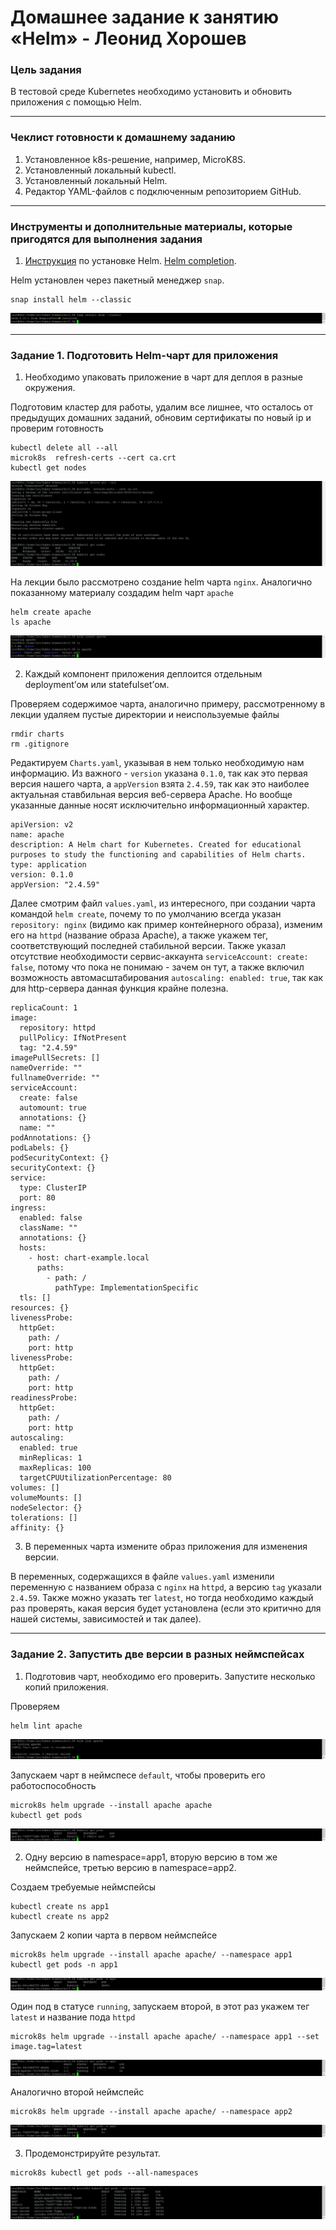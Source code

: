 # Домашнее задание к занятию «Helm» - Леонид Хорошев

### Цель задания

В тестовой среде Kubernetes необходимо установить и обновить приложения с помощью Helm.

------

### Чеклист готовности к домашнему заданию

1. Установленное k8s-решение, например, MicroK8S.
2. Установленный локальный kubectl.
3. Установленный локальный Helm.
4. Редактор YAML-файлов с подключенным репозиторием GitHub.

------

### Инструменты и дополнительные материалы, которые пригодятся для выполнения задания

1. [Инструкция](https://helm.sh/docs/intro/install/) по установке Helm. [Helm completion](https://helm.sh/docs/helm/helm_completion/).

Helm установлен через пакетный менеджер `snap`.
```
snap install helm --classic
```

![Alt_text](https://github.com/LeonidKhoroshev/kuber-homeworks/blob/main/2.5/screenshots/k8s1.png)

------

### Задание 1. Подготовить Helm-чарт для приложения

1. Необходимо упаковать приложение в чарт для деплоя в разные окружения.

Подготовим кластер для работы, удалим все лишнее, что осталось от предыдущих домашних заданий, обновим сертификаты по новый ip и проверим готовность
```
kubectl delete all --all
microk8s  refresh-certs --cert ca.crt
kubectl get nodes
```

![Alt_text](https://github.com/LeonidKhoroshev/kuber-homeworks/blob/main/2.5/screenshots/k8s2.png)

На лекции было рассмотрено создание helm чарта `nginx`. Аналогично показанному материалу создадим helm чарт `apache`
```
helm create apache
ls apache
```

![Alt_text](https://github.com/LeonidKhoroshev/kuber-homeworks/blob/main/2.5/screenshots/k8s3.png)

2. Каждый компонент приложения деплоится отдельным deployment’ом или statefulset’ом.

Проверяем содержимое чарта, аналогично примеру, рассмотренному в лекции удаляем пустые директории и неиспользуемые файлы
```
rmdir charts
rm .gitignore
```

Редактируем `Charts.yaml`, указывая в нем только необходимую нам информацию. Из важного - `version` указана `0.1.0`, так как это первая версия нашего чарта, а `appVersion` взята `2.4.59`, так как это наиболее актуальная ставбильная версия веб-сервера Apache. Но вообще указанные данные носят исключительно информационный характер.
```
apiVersion: v2
name: apache
description: A Helm chart for Kubernetes. Created for educational purposes to study the functioning and capabilities of Helm charts.
type: application
version: 0.1.0
appVersion: "2.4.59"
```

Далее смотрим файл `values.yaml`, из интересного, при создании чарта командой `helm create`, почему то по умолчанию всегда указан `repository: nginx` (видимо как пример контейнерного образа), изменим его на `httpd` (название образа Apache), а также укажем тег, соответствующий последней стабильной версии. Также указал отсутствие необходимости сервис-аккаунта `serviceAccount: create: false`, потому что пока не понимаю - зачем он тут, а также включил возможность автомасштабирования `autoscaling: enabled: true`, так как для http-сервера данная функция крайне полезна.
```
replicaCount: 1
image:
  repository: httpd
  pullPolicy: IfNotPresent
  tag: "2.4.59"
imagePullSecrets: []
nameOverride: ""
fullnameOverride: ""
serviceAccount:
  create: false
  automount: true
  annotations: {}
  name: ""
podAnnotations: {}
podLabels: {}
podSecurityContext: {}
securityContext: {}
service:
  type: ClusterIP
  port: 80
ingress:
  enabled: false
  className: ""
  annotations: {}
  hosts:
    - host: chart-example.local
      paths:
        - path: /
          pathType: ImplementationSpecific
  tls: []
resources: {}
livenessProbe:
  httpGet:
    path: /
    port: http
livenessProbe:
  httpGet:
    path: /
    port: http
readinessProbe:
  httpGet:
    path: /
    port: http
autoscaling:
  enabled: true
  minReplicas: 1
  maxReplicas: 100
  targetCPUUtilizationPercentage: 80
volumes: []
volumeMounts: []
nodeSelector: {}
tolerations: []
affinity: {}
```



3. В переменных чарта измените образ приложения для изменения версии.

В переменных, содержащихся в файле `values.yaml` изменили переменную с названием образа с `nginx` на `httpd`, а версию `tag` указали `2.4.59`. Также  можно указать тег `latest`, но тогда необходимо каждый раз проверять, какая версия будет установлена (если это критично для нашей системы, зависимостей и так далее). 

------
### Задание 2. Запустить две версии в разных неймспейсах

1. Подготовив чарт, необходимо его проверить. Запуститe несколько копий приложения.

Проверяем
```
helm lint apache
```

![Alt_text](https://github.com/LeonidKhoroshev/kuber-homeworks/blob/main/2.5/screenshots/k8s4.png)

Запускаем чарт в неймспесе `default`, чтобы проверить его работоспособность
```
microk8s helm upgrade --install apache apache
kubectl get pods
```

![Alt_text](https://github.com/LeonidKhoroshev/kuber-homeworks/blob/main/2.5/screenshots/k8s5.png)

2. Одну версию в namespace=app1, вторую версию в том же неймспейсе, третью версию в namespace=app2.

Создаем требуемые неймспейсы
```
kubectl create ns app1
kubectl create ns app2
```

Запускаем 2 копии чарта в первом неймспейсе
```
microk8s helm upgrade --install apache apache/ --namespace app1
kubectl get pods -n app1
```

![Alt_text](https://github.com/LeonidKhoroshev/kuber-homeworks/blob/main/2.5/screenshots/k8s6.png)

Один под в статусе `running`, запускаем второй, в этот раз укажем тег `latest` и название пода `httpd`
```
microk8s helm upgrade --install apache apache/ --namespace app1 --set image.tag=latest
```

![Alt_text](https://github.com/LeonidKhoroshev/kuber-homeworks/blob/main/2.5/screenshots/k8s7.png)

Аналогично второй неймспейс
```
microk8s helm upgrade --install apache apache/ --namespace app2
```

![Alt_text](https://github.com/LeonidKhoroshev/kuber-homeworks/blob/main/2.5/screenshots/k8s8.png)

3. Продемонстрируйте результат.
```
microk8s kubectl get pods --all-namespaces
```

![Alt_text](https://github.com/LeonidKhoroshev/kuber-homeworks/blob/main/2.5/screenshots/k8s9.png)
